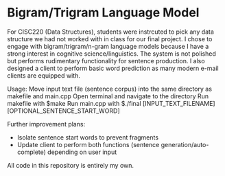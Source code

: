 # Bigram/Trigram Language Model

For CISC220 (Data Structures), students were instrcuted to pick any data structure we had not worked with in class for our final project. 
I chose to engage with bigram/trigram/n-gram language models because I have a strong interest in cognitive science/linguistics. 
The system is not polished but performs rudimentary functionality for sentence production. 
I also designed a client to perform basic word prediction as many modern e-mail clients are equipped with. 



Usage: 
Move input text file (sentence corpus) into the same directory as makefile and main.cpp
Open terminal and navigate to the directory 
Run makefile with $make
Run main.cpp with $./final [INPUT_TEXT_FILENAME] [OPTIONAL_SENTENCE_START_WORD]


Further improvement plans: 
- Isolate sentence start words to prevent fragments
- Update client to perform both functions (sentence generation/auto-complete) depending on user input



All code in this repository is entirely my own. 
